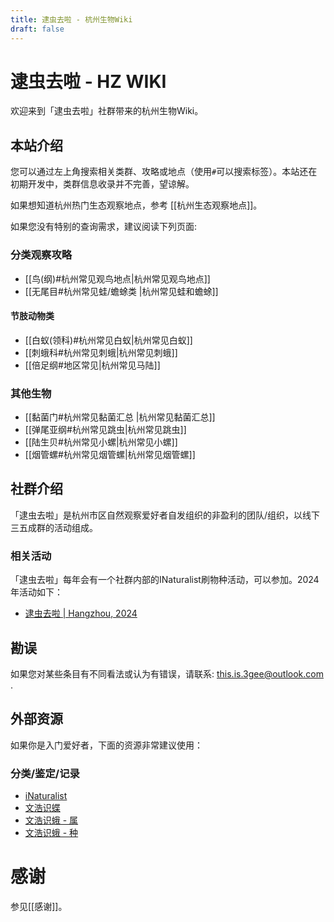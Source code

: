 ```yaml
---
title: 逮虫去啦 - 杭州生物Wiki
draft: false
---
```

# 逮虫去啦 - HZ WIKI

欢迎来到「逮虫去啦」社群带来的杭州生物Wiki。


## 本站介绍

您可以通过左上角搜索相关类群、攻略或地点（使用`#`可以搜索标签）。本站还在初期开发中，类群信息收录并不完善，望谅解。

如果想知道杭州热门生态观察地点，参考 [[杭州生态观察地点]]。

如果您没有特别的查询需求，建议阅读下列页面:

### 分类观察攻略

- [[鸟(纲)#杭州常见观鸟地点|杭州常见观鸟地点]]
- [[无尾目#杭州常见蛙/蟾蜍类 |杭州常见蛙和蟾蜍]]
#### 节肢动物类

* [[白蚁(领科)#杭州常见白蚁|杭州常见白蚁]]
* [[刺蛾科#杭州常见刺蛾|杭州常见刺蛾]]
* [[倍足纲#地区常见|杭州常见马陆]]
### 其他生物

* [[黏菌门#杭州常见黏菌汇总 |杭州常见黏菌汇总]]
* [[弹尾亚纲#杭州常见跳虫|杭州常见跳虫]]
* [[陆生贝#杭州常见小螺|杭州常见小螺]]
* [[烟管螺#杭州常见烟管螺|杭州常见烟管螺]]

## 社群介绍

「逮虫去啦」是杭州市区自然观察爱好者自发组织的非盈利的团队/组织，以线下三五成群的活动组成。

### 相关活动

「逮虫去啦」每年会有一个社群内部的INaturalist刷物种活动，可以参加。2024年活动如下：

- [逮虫去啦 | Hangzhou, 2024](https://www.inaturalist.org/projects/%E9%80%AE%E8%99%AB%E5%8E%BB%E5%95%A6-%E6%9D%AD%E5%B7%9E-2024)

## 勘误

如果您对某些条目有不同看法或认为有错误，请联系: this.is.3gee@outlook.com .

## 外部资源

如果你是入门爱好者，下面的资源非常建议使用：

### 分类/鉴定/记录

* [iNaturalist](https://www.inaturalist.org/home)
* [文浩识蝶](https://www.butterflyai.cc/static/butweb/webfiles/about/ai.html)
* [文浩识蛾 - 属](https://www.butterflyai.cc/static/mothweb/webfiles/about/ai.html)
* [文浩识蛾 - 种](https://www.butterflyai.cc/static/mothweb/webfiles/about/aisp.html)

# 感谢

参见[[感谢]]。